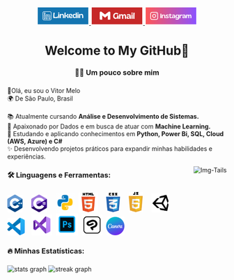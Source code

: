 ###


<div align="center">
  <a href="https://www.linkedin.com/in/oficialvitormelo/" target="_blank">
    <img src="https://raw.githubusercontent.com/VitorMelo19/VitorMelo19/main/Logos/Linkedin.svg" height="40" alt="linkedin logo"  />
  </a>
  <a href="mailto:vitormeloemprego@gmail.com">
    <img src="https://raw.githubusercontent.com/VitorMelo19/VitorMelo19/main/Logos/Gmail.svg" height="40" alt="gmail logo"  />
  </a>
  <a href="https://www.instagram.com/oficialvitormelo/" target="_blank">
    <img src="https://raw.githubusercontent.com/VitorMelo19/VitorMelo19/main/Logos/Instagram.svg" height="40" alt="instagram logo"  />

  </a>
</div>

###

<h1 align="center">Welcome to My GitHub👋</h1>

###

<h3 align="center">👨‍💻 Um pouco sobre mim</h3> 

###

<p align="left">
  💙Olá, eu sou o Vitor Melo
  <br>🌍 De São Paulo, Brasil<br>
  <br>📚 Atualmente cursando <strong>Análise e Desenvolvimento de Sistemas.</strong>
  <br>💭 Apaixonado por Dados e em busca de atuar com <strong>Machine Learning.</strong>
  <br>🎯 Estudando e aplicando conhecimentos em <strong> Python, Power Bi, SQL, Cloud (AWS, Azure) e C# </strong>
  <br>✨ Desenvolvendo projetos práticos para expandir minhas habilidades e experiências.</p> 

<img align="right" height="170" src="https://art.ngfiles.com/images/2550000/2550853_dreamaster_tails.png?f1654027876" alt="Img-Tails"/>

###

<h3 align="left">🛠 Linguagens e Ferramentas:</h3>

###

<div align="left">
  <img src="https://raw.githubusercontent.com/VitorMelo19/VitorMelo19/main/Logos/C%2B%2B.png" height="40" alt="c++ logo"  />
  <img width="12" />
  <img src="https://raw.githubusercontent.com/VitorMelo19/VitorMelo19/main/Logos/csharp.png" height="40" alt="csharp logo"  />
  <img width="12" />
  <img src="https://raw.githubusercontent.com/VitorMelo19/VitorMelo19/main/Logos/python.gif" height="44" alt="python logo"  />
  <img width="1" />
  <img src="https://raw.githubusercontent.com/VitorMelo19/VitorMelo19/main/Logos/Html.svg" height="44" alt="html logo"  />
  <img width="12" />
  <img src="https://raw.githubusercontent.com/VitorMelo19/VitorMelo19/main/Logos/css.png" height="44" alt="css logo"  />
  <img width="12" />
  <img src="https://raw.githubusercontent.com/VitorMelo19/VitorMelo19/main/Logos/javascript-seeklogo.png" height="46" alt="javascript logo"  />
  <img width="12" />
  <img src="https://raw.githubusercontent.com/VitorMelo19/VitorMelo19/main/Logos/unity-logo.svg" height="42" alt="unity logo"  />
  <img width="12" />
  <img src="https://raw.githubusercontent.com/VitorMelo19/VitorMelo19/main/Logos/vscode.svg" height="40" alt="visualstudio logo"  />
  <img width="8" />
  <img src="https://raw.githubusercontent.com/VitorMelo19/VitorMelo19/main/Logos/visual-studio.svg" height="47" alt="vscode logo"/>
  <img width="1" />
  <img src="https://raw.githubusercontent.com/VitorMelo19/VitorMelo19/main/Logos/adobe-photoshop.svg" height="50" alt="adobephotoshop logo"  />
  <img width="1" />
  <img src="https://raw.githubusercontent.com/VitorMelo19/VitorMelo19/main/Logos/clip-studio-paint.svg" height="47" alt="clip studio logo"  />
  <img width="1" />
  <img src="https://raw.githubusercontent.com/VitorMelo19/VitorMelo19/main/Logos/canva.png" height="42" alt="canva logo"  />
  <img width="8" />
  
</div>

###

<h3 align="left">🔥   Minhas Estatísticas:</h3>

###

  <div align="left">
  <img src="https://github-readme-stats.vercel.app/api?username=VitorMelo19&hide_title=false&hide_rank=false&show_icons=true&include_all_commits=true&count_private=true&disable_animations=false&theme=react&locale=pt-br&hide_border=false&order=1" height="150" alt="stats graph"  />
  <img src="https://streak-stats.demolab.com?user=VitorMelo19&locale=pt-br&mode=daily&theme=react&hide_border=false&border_radius=5&order=3" height="150" alt="streak graph"  /> <br>
</div>

###

